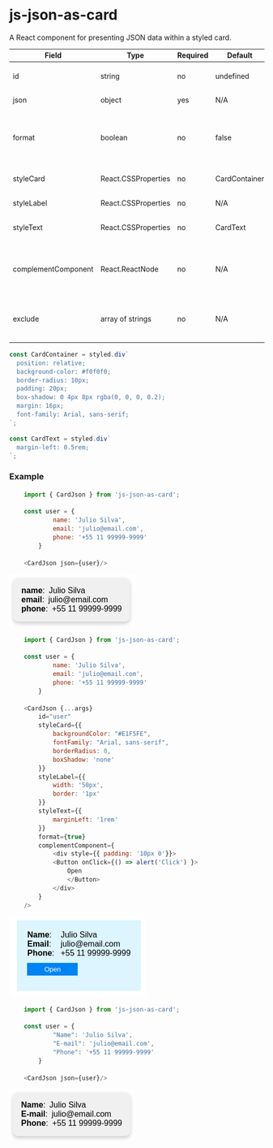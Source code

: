 # js-json-as-card
A React component for presenting JSON data within a styled card.

| Field               | Type                | Required | Default        | Description                                                                   |
| ------------------- | ------------------- | -------- | -------------- | ----------------------------------------------------------------------------- |
| id                  | string              | no       | undefined      | Id of the HTML component.                                                     |
| json                | object              | yes      | N/A            | JSON for presentation.                                                        |
| format              | boolean             | no       | false          | Format label like `name` => `Name` or `primary_email` => `Primary email`.     |
| styleCard           | React.CSSProperties | no       | CardContainer  | Object style for the card container.                                          |
| styleLabel          | React.CSSProperties | no       | N/A            | Object style for the labels.                                                  |
| styleText           | React.CSSProperties | no       | CardText       | Object style for the text content.                                            |
| complementComponent | React.ReactNode     | no       | N/A            | Additional React component to be rendered alongside the main content.         |
| exclude             | array of strings    | no       | N/A            | List of JSON fields to ignore when rendering or processing.                   |


```js
const CardContainer = styled.div`
  position: relative;
  background-color: #f0f0f0;
  border-radius: 10px;
  padding: 20px;
  box-shadow: 0 4px 8px rgba(0, 0, 0, 0.2);
  margin: 16px;
  font-family: Arial, sans-serif;
`;
```

```js
const CardText = styled.div`
  margin-left: 0.5rem;
`;
```

### Example

```js
    import { CardJson } from 'js-json-as-card';

    const user = {
            name: 'Julio Silva',
            email: 'julio@email.com',
            phone: '+55 11 99999-9999'
        }

    <CardJson json={user}/>
```

![Example](./public/default.png)

```js
    import { CardJson } from 'js-json-as-card';

    const user = {
            name: 'Julio Silva',
            email: 'julio@email.com',
            phone: '+55 11 99999-9999'
        }

    <CardJson {...args} 
        id="user"
        styleCard={{
            backgroundColor: "#E1F5FE", 
            fontFamily: "Arial, sans-serif",
            borderRadius: 0,
            boxShadow: 'none'
        }} 
        styleLabel={{
            width: '50px',
            border: '1px'
        }}
        styleText={{
            marginLeft: '1rem'
        }}
        format={true}
        complementComponent={
            <div style={{ padding: '10px 0'}}>
            <Button onClick={() => alert('Click') }>
                Open
                </Button>
            </div>
        }
    />
```

![Example](./public/styled.png)


```js
    import { CardJson } from 'js-json-as-card';

    const user = {
            "Name": 'Julio Silva',
            "E-mail": 'julio@email.com',
            "Phone": '+55 11 99999-9999'
        }

    <CardJson json={user}/>
```

![Example](./public/customJson.png)